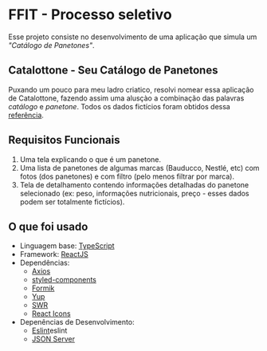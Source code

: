 # FFIT - Processo seletivo

Esse projeto consiste no desenvolvimento de uma aplicação que simula um _"Catálogo de Panetones"_.

## Catalottone - Seu Catálogo de Panetones

Puxando um pouco para meu ladro criatico, resolvi nomear essa aplicação de Catalottone, fazendo assim uma alusçào a combinação das palavras _catálogo_ e _panetone_. Todos os dados fictícios foram obtidos dessa [referência](https://www.huffpostbrasil.com/entry/os-melhores-panettones-natal_br_5dfd0382e4b05b08bab4fd7b).

## Requisitos Funcionais

1. Uma tela explicando o que é um panetone.
2. Uma lista de panetones de algumas marcas (Bauducco, Nestlé, etc) com fotos (dos panetones) e com filtro (pelo menos filtrar por marca).
3. Tela de detalhamento contendo informações detalhadas do panetone selecionado (ex: peso, informações nutricionais, preço - esses dados podem ser totalmente fictícios).

## O que foi usado

- Linguagem base: [TypeScript](https://www.typescriptlang.org/)
- Framework: [ReactJS](https://reactjs.org/)
- Dependências:
  - [Axios](https://github.com/axios/axios)
  - [styled-components](https://styled-components.com/)
  - [Formik](https://formik.org/docs/overview)
  - [Yup](https://github.com/jquense/yup)
  - [SWR](https://swr.vercel.app/)
  - [React Icons](https://react-icons.github.io/)
- Depenências de Desenvolvimento:
  - [Eslint](https://eslint.org/)eslint
  - [JSON Server](https://github.com/typicode/json-server)
